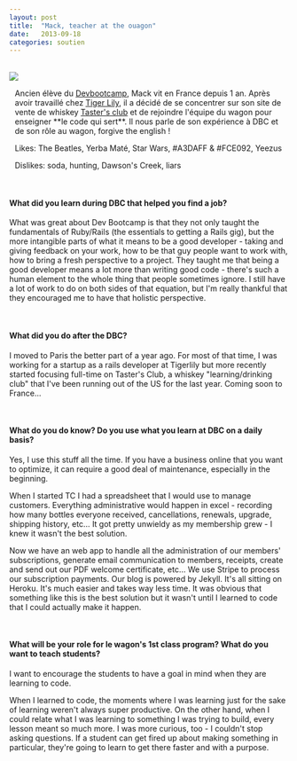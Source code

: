 ```yaml
---
layout: post
title:  "Mack, teacher at the ouagon"
date:   2013-09-18
categories: soutien
---
```



<br/>
<div class="row-fluid">
	<div class="span4 center">
		<img src="/assets/mack.png">
	</div>
	<div class="span8"style="padding-left:10px;">
		<p class="justify">Ancien élève du <a href="http://www.devbootcamp.com/">Devbootcamp</a>, Mack vit en France depuis 1 an. Après avoir travaillé chez <a href="http://www.tigerlilyapps.com/fr/">Tiger Lily</a>, il a décidé de se concentrer sur son site de vente de whiskey <a href="http://www.tastersclub.com/">Taster's club</a> et de rejoindre l'équipe du wagon pour enseigner **le code qui sert**. Il nous parle de son expérience à DBC et de son rôle au wagon, forgive the english !</p>
		<p class="justify"><span class="red">Likes</span>: The Beatles, Yerba Maté, Star Wars, #A3DAFF & #FCE092, Yeezus<p/>
		<p class="justify"><span class="red">Dislikes</span>: soda, hunting, Dawson's Creek, liars</p>
	</div>
</div>


<br/>
<h4 class="bold">What did you learn during DBC that helped you find a job?</h4>
<p class="justify">What was great about Dev Bootcamp is that they not only taught the fundamentals of Ruby/Rails (the essentials to getting a Rails gig), but the more intangible parts of what it means to be a good developer - taking and giving feedback on your work, how to be that guy people want to work with, how to bring a fresh perspective to a project. They taught me that being a good developer means a lot more than writing good code - there's such a human element to the whole thing that people sometimes ignore. I still have a lot of work to do on both sides of that equation, but I'm really thankful that they encouraged me to have that holistic perspective.
</p>
<br/>


<h4 class="bold">What did you do after the DBC?</h4>
<p class="justify">I moved to Paris the better part of a year ago. For most of that time, I was working for a startup as a rails developer at Tigerlily but more recently started focusing full-time on Taster's Club, a whiskey "learning/drinking club" that I've been running out of the US for the last year. Coming soon to France...</p>
<br/>

<h4 class="bold">What do you do know? Do you use what you learn at DBC on a daily basis?</h4>
<p class="justify">Yes, I use this stuff all the time. If you have a business online that you want to optimize, it can require a good deal of maintenance, especially in the beginning.</p>

<p>When I started TC I had a spreadsheet that I would use to manage customers. Everything administrative would happen in excel - recording how many bottles everyone received, cancellations, renewals, upgrade, shipping history, etc… It got pretty unwieldy as my membership grew - I knew it wasn't the best solution.</p>

<p>Now we have an web app to handle all the administration of our members' subscriptions, generate email communication to members, receipts, create and send out our PDF welcome certificate, etc… We use Stripe to process our subscription payments. Our blog is powered by Jekyll. It's all sitting on Heroku. It's much easier and takes way less time. It was obvious that something like this is the best solution but it wasn't until I learned to code that I could actually make it happen.</p>
</p>
<br/>

<h4 class="bold">What will be your role for le wagon's 1st class program? What do you want to teach students?</h4>
<p class="justify">I want to encourage the students to have a goal in mind when they are learning to code. 

When I learned to code, the moments where I was learning just for the sake of learning weren't always super productive. On the other hand, when I could relate what I was learning to something I was trying to build, every lesson meant so much more. I was more curious, too - I couldn't stop asking questions. If a student can get fired up about making something in particular, they're going to learn to get there faster and with a purpose.</p>
<br/>
